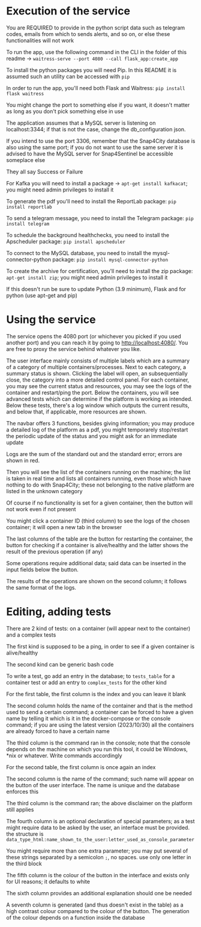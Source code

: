 # Execution of the service

You are REQUIRED to provide in the python script data such as telegram codes, emails from which to sends alerts, and so on, or else these functionalities will not work 

To run the app, use the following command in the CLI in the folder of this readme -> `waitress-serve --port 4080 --call flask_app:create_app`

To install the python packages you will need Pip. In this README it is assumed such an utility can be accessed with `pip`

In order to run the app, you'll need both Flask and Waitress: `pip install flask waitress`

You might change the port to something else if you want, it doesn't matter as long as you don't pick something else in use

The application assumes that a MySQL server is listening on localhost:3344; if that is not the case, change the db_configuration json.

If you intend to use the port 3306, remember that the Snap4City database is also using the same port; if you do not want to use the same server it is advised to have the MySQL server for Snap4Sentinel be accessible someplace else

They all say Success or Failure

For Kafka you will need to install a package -> `apt-get install kafkacat`; you might need admin privileges to install it

To generate the pdf you'll need to install the ReportLab package: `pip install reportlab`

To send a telegram message, you need to install the Telegram package: `pip install telegram`

To schedule the background healthchecks, you need to install the Apscheduler package: `pip install apscheduler`

To connect to the MySQL database, you need to install the mysql-connector-python package: `pip install mysql-connector-python`

To create the archive for certification, you'll need to install the zip package: `apt-get install zip`; you might need admin privileges to install it

If this doesn't run be sure to update Python (3.9 minimum), Flask and for python (use apt-get and pip)

# Using the service

The service opens the 4080 port (or whichever you picked if you used another port) and you can reach it by going to [http://localhost:4080/](http://localhost:4080/). You are free to proxy the service behind whatever you like.

The user interface mainly consists of multiple labels which are a summary of a category of multiple containers/processes. Next to each category, a summary status is shown. Clicking the label will open, an subsequentially close, the category into a more detailed control panel. For each container, you may see the current status and resources, you may see the logs of the container and restart/ping the port.
Below the containers, you will see advanced tests which can determine if the platform is working as intended. Below these tests, there's a log window which outputs the current results, and below that, if applicable, more resources are shown.

The navbar offers 3 functions, besides giving information; you may produce a detailed log of the platform as a pdf, you might temporarely stop/restart the periodic update of the status and you might ask for an immediate update

Logs are the sum of the standard out and the standard error; errors are shown in red.

Then you will see the list of the containers running on the machine; the list is taken in real time and lists all containers running, even those which have nothing to do with Snap4City; these not belonging to the native platform are listed in the unknown category

Of course if no functionality is set for a given container, then the button will not work even if not present

You might click a container ID (third column) to see the logs of the chosen container; it will open a new tab in the browser

The last columns of the table are the button for restarting the container, the button for checking if a container is alive/healthy and the latter shows the result of the previous operation (if any)

Some operations require additional data; said data can be inserted in the input fields below the button.

The results of the operations are shown on the second column; it follows the same format of the logs.

# Editing, adding tests

There are 2 kind of tests: on a container (will appear next to the container) and a complex tests

The first kind is supposed to be a ping, in order to see if a given container is alive/healthy

The second kind can be generic bash code

To write a test, go add an entry in the database; to `tests_table` for a container test or add an entry to `complex_tests` for the other kind

For the first table, the first column is the index and you can leave it blank

The second column holds the name of the container and that is the method used to send a certain command; a container can be forced to have a given name by telling it which is it in the docker-compose or the console command; if you are using the latest version (2023/10/30) all the containers are already forced to have a certain name

The third column is the command ran in the console; note that the console depends on the machine on which you run this tool, it could be Windows, \*nix or whatever. Write commands accordingly

For the second table, the first column is once again an index

The second column is the name of the command; such name will appear on the button of the user interface. The name is unique and the database enforces this

The third column is the command ran; the above disclaimer on the platform still applies

The fourth column is an optional declaration of special parameters; as a test might require data to be asked by the user, an interface must be provided. the structure is `data_type_html:name_shown_to_the_user:letter_used_as_console_parameter`

You might require more than one extra parameter; you may put several of these strings separated by a semicolon `;`, no spaces. use only one letter in the third block

The fifth column is the colour of the button in the interface and exists only for UI reasons; it defaults to white

The sixth column provides an additional explanation should one be needed

A seventh column is generated (and thus doesn't exist in the table) as a high contrast colour compared to the colour of the button. The generation of the colour depends on a function inside the database
